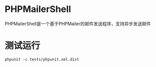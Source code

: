 # PHPMailerShell
PHPMailerShell是一个基于PHPMailer的邮件发送程序，支持异步发送邮件

# 测试运行
```shell
phpunit -c tests/phpunit.xml.dist
```
